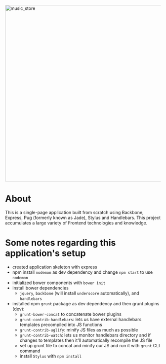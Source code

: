 <img width="572" alt="music_store" src="https://user-images.githubusercontent.com/13613724/61176831-8c4e9a00-a57c-11e9-8614-66a7dfc95345.png">

# About

This is a single-page application built from scratch using Backbone, Express,
Pug (formerly known as Jade), Stylus and Handlebars. This project accumulates a
large variety of Frontend technologies and knowledge.

# Some notes regarding this application's setup

* created application skeleton with express
* npm install `nodemon` as dev dependency and change `npm start` to use
  `nodemon`
* initialized bower components with `bower init`
* install bower dependencies
  * `jquery`, `backbone` (will install `underscore` automatically), and
    `handlebars`
* installed npm `grunt` package as dev dependency and then grunt plugins (dev):
  * `grunt-bower-concat` to concatenate bower plugins
  * `grunt-contrib-handlebars`: lets us have external handlebars templates
    precompiled into JS functions
  * `grunt-contrib-uglify`: minify JS files as much as possible
  * `grunt-contrib-watch`: lets us monitor handlebars directory and if changes
    to templates then it'll automatically recompile the JS file
  * set up grunt file to concat and minify our JS and run it with `grunt` CLI
    command
  * install `Stylus` with `npm install`

